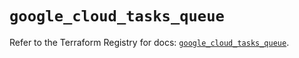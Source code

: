 # `google_cloud_tasks_queue`

Refer to the Terraform Registry for docs: [`google_cloud_tasks_queue`](https://registry.terraform.io/providers/hashicorp/google/6.32.0/docs/resources/cloud_tasks_queue).
